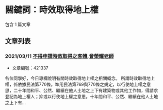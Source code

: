 # 關鍵詞：時效取得地上權

包含 1 篇文章

## 文章列表

### 2021/03/11 [不得申請時效取得之客體,曾榮耀老師](../../articles/421337_%E4%B8%8D%E5%BE%97%E7%94%B3%E8%AB%8B%E6%99%82%E6%95%88%E5%8F%96%E5%BE%97%E4%B9%8B%E5%AE%A2%E9%AB%94%2C%E6%9B%BE%E6%A6%AE%E8%80%80%E8%80%81%E5%B8%AB.md)
- 文章編號：421337

各位同學好，今日專欄說明有關時效取得地上權之相關概念。 所謂時效取得地上權，係依據民法第770條，準用民法第769與770條之規定，以行使地上權之意思，二十年間和平、公然、繼續在他人土地之上下有建築物或其他工作物，得請求登記為地上權人；抑或以行使地上權之意思，十年間和平、公然、繼續在他人土地之上下有...
